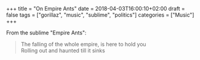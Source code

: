 +++
title = "On Empire Ants"
date = 2018-04-03T16:00:10+02:00
draft = false
tags = ["gorillaz", "music", "sublime", "politics"]
categories = ["Music"]
+++

From the sublime "Empire Ants":

> The falling of the whole empire, is here to hold you \
Rolling out and haunted till it sinks

